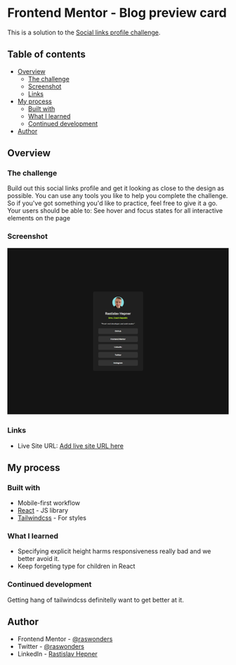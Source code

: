 # Frontend Mentor - Blog preview card

This is a solution to the [Social links profile challenge](https://www.frontendmentor.io/solutions/social-links-profile-with-react-and-tailwind-48Cn2ec-Oo).

## Table of contents

- [Overview](#overview)
  - [The challenge](#the-challenge)
  - [Screenshot](#screenshot)
  - [Links](#links)
- [My process](#my-process)
  - [Built with](#built-with)
  - [What I learned](#what-i-learned)
  - [Continued development](#continued-development)
- [Author](#author)

## Overview

### The challenge

Build out this social links profile and get it looking as close to the design as possible.
You can use any tools you like to help you complete the challenge. So if you've got something you'd like to practice, feel free to give it a go.
Your users should be able to:
See hover and focus states for all interactive elements on the page

### Screenshot

![](./screenshot.png)

### Links

- Live Site URL: [Add live site URL here](https://sensational-kitten-6434f4.netlify.app/)

## My process

### Built with

- Mobile-first workflow
- [React](https://reactjs.org/) - JS library
- [Tailwindcss](https://tailwindcss.com/) - For styles

### What I learned

- Specifying explicit height harms responsiveness really bad and we better avoid it.
- Keep forgeting type for children in React

### Continued development

Getting hang of tailwindcss definitelly want to get better at it.

## Author

- Frontend Mentor - [@raswonders](https://www.frontendmentor.io/profile/raswonders)
- Twitter - [@raswonders](https://www.twitter.com/raswonders)
- LinkedIn - [Rastislav Hepner](https://www.linkedin.com/in/rastislavhepner/)
